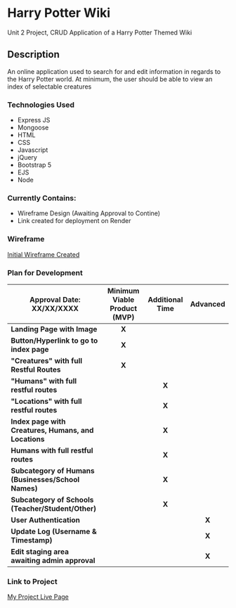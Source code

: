 # Harry Potter Wiki
Unit 2 Project, CRUD Application of a Harry Potter Themed Wiki
## Description

An online application used to search for and edit information in regards to the Harry Potter world. At minimum, the user should be able to view an index of selectable creatures


### Technologies Used
* Express JS
* Mongoose
* HTML
* CSS
* Javascript
* jQuery
* Bootstrap 5
* EJS
* Node

### Currently Contains:
* Wireframe Design (Awaiting Approval to Contine)
* Link created for deployment on Render

### Wireframe
[Initial Wireframe Created](https://www.figma.com/file/d8oN9hgF3u4swdTgBHwh3p/Harry_Potter_Wiki_Mobile?node-id=0%3A1&t=dXGGgJB9v4MblwTE-1)

### Plan for Development
| Approval Date: XX/XX/XXXX |    Minimum Viable Product (MVP)   | Additional Time| Advanced 
|-----| :-----------: | :-------: | :----:
| **Landing Page with Image** |   **X**   |
| **Button/Hyperlink to go to index page** | **X** |
| **"Creatures" with full Restful Routes** | **X** |
| **"Humans" with full restful routes** | | **X** |
| **"Locations" with full restful routes** | | **X** |
| **Index page with Creatures, Humans, and Locations** | | **X** |
| **Humans with full restful routes** | | **X** |
| **Subcategory of Humans (Businesses/School Names)** | | **X** |
| **Subcategory of Schools (Teacher/Student/Other)** | | **X** |
| **User Authentication** | | | **X** |
| **Update Log (Username & Timestamp)** | | | **X** |
| **Edit staging area awaiting admin approval** | | | **X** |

### Link to Project
[My Project Live Page](https://harry-potter-wiki.onrender.com)